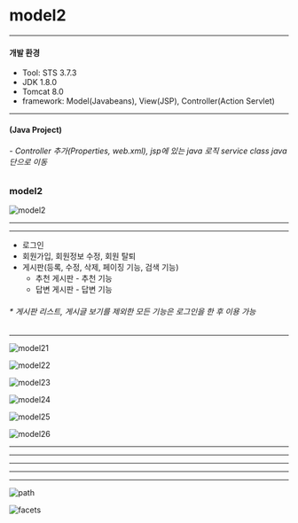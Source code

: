 # model2

- - -
#### 개발 환경
* Tool: STS 3.7.3
* JDK 1.8.0 
* Tomcat 8.0
* framework: Model(Javabeans), View(JSP), Controller(Action Servlet)
- - -
#### (Java Project) 
###### - Controller 추가(Properties, web.xml), jsp에 있는 java 로직 service class java단으로 이동 
### model2
![model2](https://user-images.githubusercontent.com/58936727/71583178-af7ffc80-2b50-11ea-85b4-02314d61a7fc.png)


- - -
- - -
+ 로그인
+ 회원가입, 회원정보 수정, 회원 탈퇴
+ 게시판(등록, 수정, 삭제, 페이징 기능, 검색 기능)
  + 추천 게시판 - 추천 기능
  + 답변 게시판 - 답변 기능
###### * 게시판 리스트, 게시글 보기를 제외한 모든 기능은 로그인을 한 후 이용 가능
- - -

![model21](https://user-images.githubusercontent.com/58936727/71584596-98dca400-2b56-11ea-9c29-e4faa215c345.jpg)

![model22](https://user-images.githubusercontent.com/58936727/71584271-43ec5e00-2b55-11ea-8e2d-464550e8cc62.jpg)

![model23](https://user-images.githubusercontent.com/58936727/71584573-777bb800-2b56-11ea-924b-b38ccc675d07.jpg)

![model24](https://user-images.githubusercontent.com/58936727/71584638-dfca9980-2b56-11ea-8919-ee4a7f50e14c.jpg)

![model25](https://user-images.githubusercontent.com/58936727/71584670-130d2880-2b57-11ea-9e48-3f95e19b8236.jpg)

![model26](https://user-images.githubusercontent.com/58936727/71584734-65e6e000-2b57-11ea-9101-b1c01d58df42.jpg)

- - -
- - -
- - -
- - -
- - -

![path](https://user-images.githubusercontent.com/58936727/71583298-2917ea80-2b51-11ea-898a-d3a1f1f3762d.png)

![facets](https://user-images.githubusercontent.com/58936727/71583400-9cb9f780-2b51-11ea-828e-4840bd3ae2c3.png)
